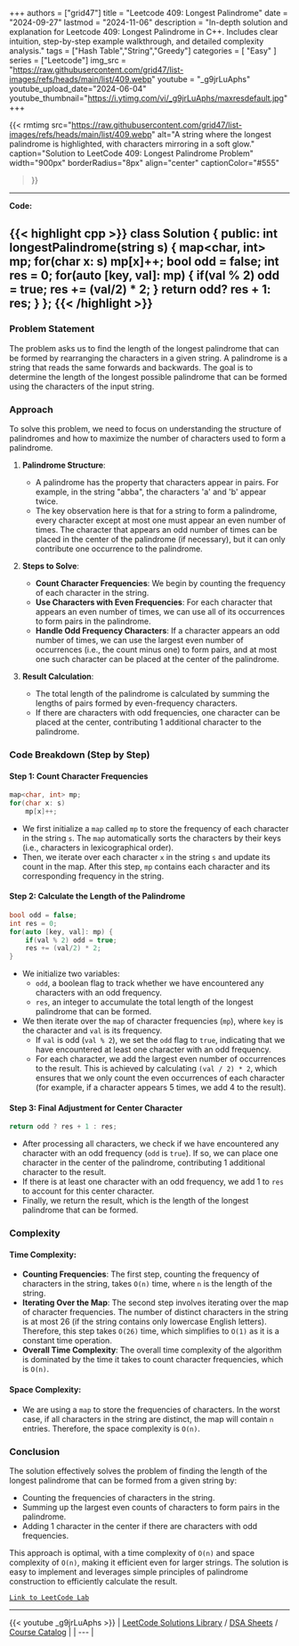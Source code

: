 
+++
authors = ["grid47"]
title = "Leetcode 409: Longest Palindrome"
date = "2024-09-27"
lastmod = "2024-11-06"
description = "In-depth solution and explanation for Leetcode 409: Longest Palindrome in C++. Includes clear intuition, step-by-step example walkthrough, and detailed complexity analysis."
tags = ["Hash Table","String","Greedy"]
categories = [
    "Easy"
]
series = ["Leetcode"]
img_src = "https://raw.githubusercontent.com/grid47/list-images/refs/heads/main/list/409.webp"
youtube = "_g9jrLuAphs"
youtube_upload_date="2024-06-04"
youtube_thumbnail="https://i.ytimg.com/vi/_g9jrLuAphs/maxresdefault.jpg"
+++


{{< rmtimg 
    src="https://raw.githubusercontent.com/grid47/list-images/refs/heads/main/list/409.webp" 
    alt="A string where the longest palindrome is highlighted, with characters mirroring in a soft glow."
    caption="Solution to LeetCode 409: Longest Palindrome Problem"
    width="900px"
    borderRadius="8px"
    align="center" 
    captionColor="#555"
>}}
---
**Code:**

{{< highlight cpp >}}
class Solution {
public:
    int longestPalindrome(string s) {
        map<char, int> mp;
        for(char x: s)
            mp[x]++;
        bool odd = false;
        int res = 0;
        for(auto [key, val]: mp) {
            if(val % 2) odd = true;
            res += (val/2) * 2;
        }
        return odd? res + 1: res;
    }
};
{{< /highlight >}}
---

### Problem Statement

The problem asks us to find the length of the longest palindrome that can be formed by rearranging the characters in a given string. A palindrome is a string that reads the same forwards and backwards. The goal is to determine the length of the longest possible palindrome that can be formed using the characters of the input string.

### Approach

To solve this problem, we need to focus on understanding the structure of palindromes and how to maximize the number of characters used to form a palindrome.

1. **Palindrome Structure**: 
   - A palindrome has the property that characters appear in pairs. For example, in the string "abba", the characters 'a' and 'b' appear twice.
   - The key observation here is that for a string to form a palindrome, every character except at most one must appear an even number of times. The character that appears an odd number of times can be placed in the center of the palindrome (if necessary), but it can only contribute one occurrence to the palindrome.

2. **Steps to Solve**:
   - **Count Character Frequencies**: We begin by counting the frequency of each character in the string.
   - **Use Characters with Even Frequencies**: For each character that appears an even number of times, we can use all of its occurrences to form pairs in the palindrome.
   - **Handle Odd Frequency Characters**: If a character appears an odd number of times, we can use the largest even number of occurrences (i.e., the count minus one) to form pairs, and at most one such character can be placed at the center of the palindrome.

3. **Result Calculation**:
   - The total length of the palindrome is calculated by summing the lengths of pairs formed by even-frequency characters.
   - If there are characters with odd frequencies, one character can be placed at the center, contributing 1 additional character to the palindrome.

### Code Breakdown (Step by Step)

#### Step 1: Count Character Frequencies

```cpp
map<char, int> mp;
for(char x: s)
    mp[x]++;
```

- We first initialize a `map` called `mp` to store the frequency of each character in the string `s`. The `map` automatically sorts the characters by their keys (i.e., characters in lexicographical order).
- Then, we iterate over each character `x` in the string `s` and update its count in the map. After this step, `mp` contains each character and its corresponding frequency in the string.

#### Step 2: Calculate the Length of the Palindrome

```cpp
bool odd = false;
int res = 0;
for(auto [key, val]: mp) {
    if(val % 2) odd = true;
    res += (val/2) * 2;
}
```

- We initialize two variables: 
  - `odd`, a boolean flag to track whether we have encountered any characters with an odd frequency.
  - `res`, an integer to accumulate the total length of the longest palindrome that can be formed.
- We then iterate over the `map` of character frequencies (`mp`), where `key` is the character and `val` is its frequency.
  - If `val` is odd (`val % 2`), we set the `odd` flag to `true`, indicating that we have encountered at least one character with an odd frequency.
  - For each character, we add the largest even number of occurrences to the result. This is achieved by calculating `(val / 2) * 2`, which ensures that we only count the even occurrences of each character (for example, if a character appears 5 times, we add 4 to the result).

#### Step 3: Final Adjustment for Center Character

```cpp
return odd ? res + 1 : res;
```

- After processing all characters, we check if we have encountered any character with an odd frequency (`odd` is `true`). If so, we can place one character in the center of the palindrome, contributing 1 additional character to the result.
- If there is at least one character with an odd frequency, we add 1 to `res` to account for this center character.
- Finally, we return the result, which is the length of the longest palindrome that can be formed.

### Complexity

#### Time Complexity:
- **Counting Frequencies**: The first step, counting the frequency of characters in the string, takes `O(n)` time, where `n` is the length of the string.
- **Iterating Over the Map**: The second step involves iterating over the map of character frequencies. The number of distinct characters in the string is at most 26 (if the string contains only lowercase English letters). Therefore, this step takes `O(26)` time, which simplifies to `O(1)` as it is a constant time operation.
- **Overall Time Complexity**: The overall time complexity of the algorithm is dominated by the time it takes to count character frequencies, which is `O(n)`.

#### Space Complexity:
- We are using a `map` to store the frequencies of characters. In the worst case, if all characters in the string are distinct, the map will contain `n` entries. Therefore, the space complexity is `O(n)`.

### Conclusion

The solution effectively solves the problem of finding the length of the longest palindrome that can be formed from a given string by:
- Counting the frequencies of characters in the string.
- Summing up the largest even counts of characters to form pairs in the palindrome.
- Adding 1 character in the center if there are characters with odd frequencies.

This approach is optimal, with a time complexity of `O(n)` and space complexity of `O(n)`, making it efficient even for larger strings. The solution is easy to implement and leverages simple principles of palindrome construction to efficiently calculate the result.

[`Link to LeetCode Lab`](https://leetcode.com/problems/longest-palindrome/description/)

---
{{< youtube _g9jrLuAphs >}}
| [LeetCode Solutions Library](https://grid47.xyz/leetcode/) / [DSA Sheets](https://grid47.xyz/sheets/) / [Course Catalog](https://grid47.xyz/courses/) |
| --- |
